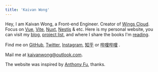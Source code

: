 ```yaml
---
title: 'Kaivan Wong'
---
```


Hey, I am Kaivan Wong, a Front-end Engineer. Creator of [Wings Cloud](https://github.com/wingscloud). Focus on [Vue](https://vuejs.org/), [Vite](https://vitejs.dev/), [Nuxt](https://nuxt.com/), [Nestjs](https://nestjs.com/) & etc. Here is my personal website, you can visit my [blog](/blog), [project list](/projects), and where I share the books I'm [reading](/reading).

Find me on [<span i-simple-icons-github ></span> GitHub](https://github.com/kaivanwong), [<span  i-simple-icons-twitter ></span> Twitter](https://twitter.com/kaivan_wong), [<span i-simple-icons-instagram /></span> Instagram](https://www.instagram.com/kaivan_wong), [<span i-simple-icons-zhihu></span> 知乎](https://www.zhihu.com/people/kaivanwong) or [<span i-simple-icons-bilibili></span> 哔哩哔哩](https://space.bilibili.com/190014206) .

Mail me at [<span i-simple-icons-microsoftoutlook></span> kaivanwong@outlook.com](mailto:kaivanwong@outlook.com).

The website was inspired by [Anthony Fu](https://antfu.me/), thanks.

